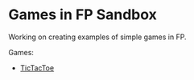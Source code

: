# Games in FP Sandbox

Working on creating examples of simple games in FP.

Games:
- [TicTacToe](/src/main/scala/sandbox/TicTacToe)